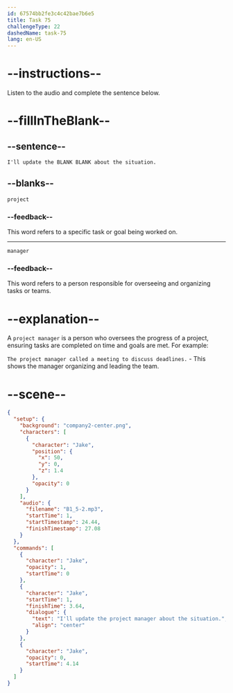 ```yaml
---
id: 67574bb2fe3c4c42bae7b6e5
title: Task 75
challengeType: 22
dashedName: task-75
lang: en-US
---
```

<!-- (Audio) I'll update the project manager about the situation. -->

# --instructions--

Listen to the audio and complete the sentence below.

# --fillInTheBlank--

## --sentence--

`I'll update the BLANK BLANK about the situation.`

## --blanks--

`project`

### --feedback--

This word refers to a specific task or goal being worked on.

---

`manager`

### --feedback--

This word refers to a person responsible for overseeing and organizing tasks or teams.

# --explanation--

A `project manager` is a person who oversees the progress of a project, ensuring tasks are completed on time and goals are met. For example:

`The project manager called a meeting to discuss deadlines.` - This shows the manager organizing and leading the team.

# --scene--

```json
{
  "setup": {
    "background": "company2-center.png",
    "characters": [
      {
        "character": "Jake",
        "position": {
          "x": 50,
          "y": 0,
          "z": 1.4
        },
        "opacity": 0
      }
    ],
    "audio": {
      "filename": "B1_5-2.mp3",
      "startTime": 1,
      "startTimestamp": 24.44,
      "finishTimestamp": 27.08
    }
  },
  "commands": [
    {
      "character": "Jake",
      "opacity": 1,
      "startTime": 0
    },
    {
      "character": "Jake",
      "startTime": 1,
      "finishTime": 3.64,
      "dialogue": {
        "text": "I'll update the project manager about the situation.",
        "align": "center"
      }
    },
    {
      "character": "Jake",
      "opacity": 0,
      "startTime": 4.14
    }
  ]
}
```
